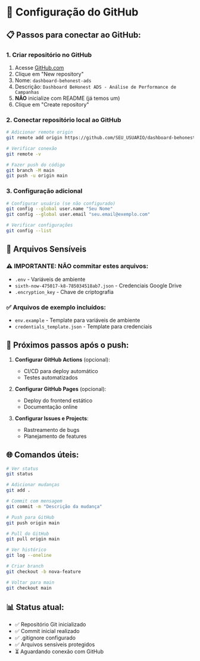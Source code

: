 # 🚀 Configuração do GitHub

## 📋 Passos para conectar ao GitHub:

### 1. Criar repositório no GitHub
1. Acesse [GitHub.com](https://github.com)
2. Clique em "New repository"
3. Nome: `dashboard-behonest-ads`
4. Descrição: `Dashboard BeHonest ADS - Análise de Performance de Campanhas`
5. **NÃO** inicialize com README (já temos um)
6. Clique em "Create repository"

### 2. Conectar repositório local ao GitHub
```bash
# Adicionar remote origin
git remote add origin https://github.com/SEU_USUARIO/dashboard-behonest-ads.git

# Verificar conexão
git remote -v

# Fazer push do código
git branch -M main
git push -u origin main
```

### 3. Configuração adicional
```bash
# Configurar usuário (se não configurado)
git config --global user.name "Seu Nome"
git config --global user.email "seu.email@exemplo.com"

# Verificar configurações
git config --list
```

## 🔐 Arquivos Sensíveis

### ⚠️ IMPORTANTE: NÃO commitar estes arquivos:
- `.env` - Variáveis de ambiente
- `sixth-now-475017-k8-785034518ab7.json` - Credenciais Google Drive
- `.encryption_key` - Chave de criptografia

### ✅ Arquivos de exemplo incluídos:
- `env.example` - Template para variáveis de ambiente
- `credentials_template.json` - Template para credenciais

## 📝 Próximos passos após o push:

1. **Configurar GitHub Actions** (opcional):
   - CI/CD para deploy automático
   - Testes automatizados

2. **Configurar GitHub Pages** (opcional):
   - Deploy do frontend estático
   - Documentação online

3. **Configurar Issues e Projects**:
   - Rastreamento de bugs
   - Planejamento de features

## 🌐 Comandos úteis:

```bash
# Ver status
git status

# Adicionar mudanças
git add .

# Commit com mensagem
git commit -m "Descrição da mudança"

# Push para GitHub
git push origin main

# Pull do GitHub
git pull origin main

# Ver histórico
git log --oneline

# Criar branch
git checkout -b nova-feature

# Voltar para main
git checkout main
```

## 📊 Status atual:
- ✅ Repositório Git inicializado
- ✅ Commit inicial realizado
- ✅ .gitignore configurado
- ✅ Arquivos sensíveis protegidos
- ⏳ Aguardando conexão com GitHub
